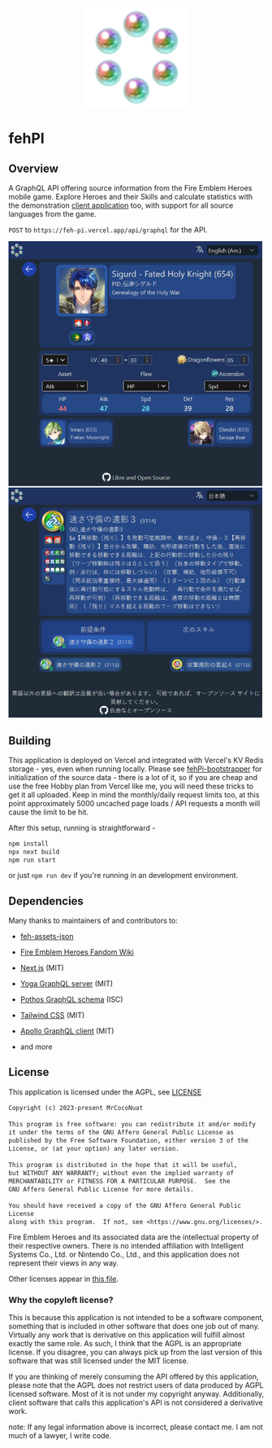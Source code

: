 <p align="center">
  <img src="github-assets/logo-fehpi.png" alt="fehpi logo" width="200"/>
</p>

# fehPI

## Overview
A GraphQL API offering source information from the Fire Emblem Heroes mobile game. Explore Heroes and their Skills and calculate statistics with the demonstration [client application](https://feh-pi.vercel.app/) too, with support for all source languages from the game.

`POST` to `https://feh-pi.vercel.app/api/graphql` for the API.

<img src="github-assets/fehpi-hero-en.png" alt="hero example page" width="500"/> <img src="github-assets/fehpi-skill-jp.png" alt="skill example page" width="500"/>

## Building

This application is deployed on Vercel and integrated with Vercel's KV Redis storage - yes, even when running locally. Please see [fehPi-bootstrapper](https://github.com/MrCocoNuat/fehPI-bootstrapper) for initialization of the source data - there is a lot of it, so if you are cheap and use the free Hobby plan from Vercel like me, you will need these tricks to get it all uploaded. Keep in mind the monthly/daily request limits too, at this point approximately 5000 uncached page loads / API requests a month will cause the limit to be hit.

After this setup, running is straightforward - 
```
npm install
npx next build
npm run start
```

or just `npm run dev` if you're running in an development environment.

## Dependencies

Many thanks to maintainers of and contributors to:
- [feh-assets-json](https://github.com/HertzDevil/feh-assets-json)
- [Fire Emblem Heroes Fandom Wiki](https://feheroes.fandom.com/)

- [Next.js](https://github.com/vercel/next.js) (MIT)
- [Yoga GraphQL server](https://github.com/dotansimha/graphql-yoga) (MIT)
- [Pothos GraphQL schema](https://github.com/hayes/pothos) (ISC)
- [Tailwind CSS](https://github.com/tailwindlabs/tailwindcss) (MIT)
- [Apollo GraphQL client](https://github.com/apollographql/apollo-client) (MIT)
- and more

## License

This application is licensed under the AGPL, see [LICENSE](./LICENSE)

    Copyright (c) 2023-present MrCocoNuat

    This program is free software: you can redistribute it and/or modify
    it under the terms of the GNU Affero General Public License as
    published by the Free Software Foundation, either version 3 of the
    License, or (at your option) any later version.

    This program is distributed in the hope that it will be useful,
    but WITHOUT ANY WARRANTY; without even the implied warranty of
    MERCHANTABILITY or FITNESS FOR A PARTICULAR PURPOSE.  See the
    GNU Affero General Public License for more details.

    You should have received a copy of the GNU Affero General Public License
    along with this program.  If not, see <https://www.gnu.org/licenses/>.


Fire Emblem Heroes and its associated data are the intellectual property of
their respective owners. There is no intended affiliation with Intelligent Systems Co., Ltd. or Nintendo Co., Ltd.,
and this application does not represent their views in any way.

Other licenses appear in [this file](./dependencies-copyright).

### Why the copyleft license?

This is because this application is not intended to be a software component,
something that is included in other software that does one job out of many. 
Virtually any work that is derivative on this application will fulfill almost
exactly the same role. As such, I think that the AGPL is an appropriate
license. If you disagree, you can always pick up from the last version of this
software that was still licensed under the MIT license.

If you are thinking of merely consuming the API offered by this application,
please note that the AGPL does not restrict users of data produced by AGPL 
licensed software. Most of it is not under my copyright anyway. Additionally,
client software that calls this application's API is not considered a
derivative work. 

note: If any legal information above is incorrect, please contact me. I am not 
much of a lawyer, I write code.
